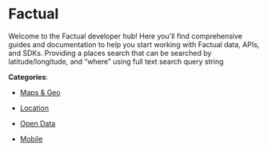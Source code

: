 # Factual

Welcome to the Factual developer hub! Here you'll find comprehensive guides and documentation to help you start working with Factual data, APIs, and SDKs. Providing a places search that can be searched by latitude/longitude, and “where” using full text search query string

**Categories**:

- [Maps & Geo](https://github/apis-list/apis-list#maps-and-geo)

- [Location](https://github/apis-list/apis-list#location)

- [Open Data](https://github/apis-list/apis-list#open-data)

- [Mobile](https://github/apis-list/apis-list#mobile)



